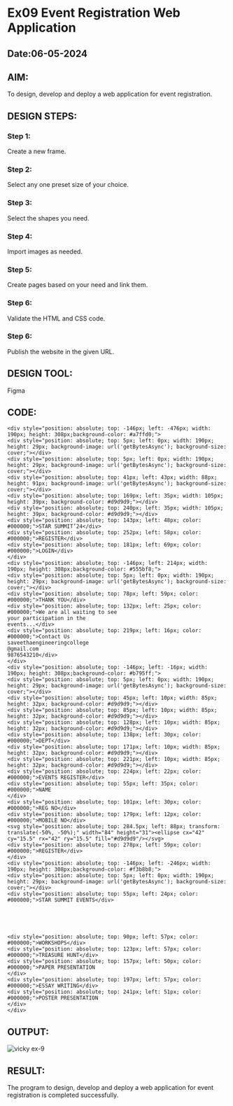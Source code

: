 # Ex09 Event Registration Web Application
## Date:06-05-2024

## AIM:
To design, develop and deploy a web application for event registration.

## DESIGN STEPS:

### Step 1:
Create a new frame.

### Step 2:
Select any one preset size of your choice.

### Step 3:
Select the shapes you need.

### Step 4:
Import images as needed.

### Step 5:
Create pages based on your need and link them.

### Step 6:

Validate the HTML and CSS code.

### Step 6:

Publish the website in the given URL.

## DESIGN TOOL:
Figma

## CODE:
```
<div style="position: absolute; top: -146px; left: -476px; width: 190px; height: 308px;background-color: #a7ffd0;">
<div style="position: absolute; top: 5px; left: 0px; width: 190px; height: 29px; background-image: url('getBytesAsync'); background-size: cover;"></div>
<div style="position: absolute; top: 5px; left: 0px; width: 190px; height: 29px; background-image: url('getBytesAsync'); background-size: cover;"></div>
<div style="position: absolute; top: 41px; left: 43px; width: 88px; height: 91px; background-image: url('getBytesAsync'); background-size: cover;"></div>
<div style="position: absolute; top: 169px; left: 35px; width: 105px; height: 39px; background-color: #d9d9d9;"></div>
<div style="position: absolute; top: 240px; left: 35px; width: 105px; height: 39px; background-color: #d9d9d9;"></div>
<div style="position: absolute; top: 143px; left: 48px; color: #000000;">STAR SUMMIT’24</div>
<div style="position: absolute; top: 252px; left: 58px; color: #000000;">REGISTER</div>
<div style="position: absolute; top: 181px; left: 69px; color: #000000;">LOGIN</div>
</div>
<div style="position: absolute; top: -146px; left: 214px; width: 190px; height: 308px;background-color: #555bf8;">
<div style="position: absolute; top: 5px; left: 0px; width: 190px; height: 29px; background-image: url('getBytesAsync'); background-size: cover;"></div>
<div style="position: absolute; top: 78px; left: 59px; color: #000000;">THANK YOU</div>
<div style="position: absolute; top: 132px; left: 25px; color: #000000;">We are all waiting to see
your participation in the 
events...</div>
<div style="position: absolute; top: 219px; left: 16px; color: #000000;">Contact Us
saveethaengineeringcollege
@gmail.com
9876543210</div>
</div>
<div style="position: absolute; top: -146px; left: -16px; width: 190px; height: 308px;background-color: #b795ff;">
<div style="position: absolute; top: 5px; left: 0px; width: 190px; height: 29px; background-image: url('getBytesAsync'); background-size: cover;"></div>
<div style="position: absolute; top: 45px; left: 10px; width: 85px; height: 32px; background-color: #d9d9d9;"></div>
<div style="position: absolute; top: 85px; left: 10px; width: 85px; height: 32px; background-color: #d9d9d9;"></div>
<div style="position: absolute; top: 128px; left: 10px; width: 85px; height: 32px; background-color: #d9d9d9;"></div>
<div style="position: absolute; top: 138px; left: 30px; color: #000000;">DEPT</div>
<div style="position: absolute; top: 171px; left: 10px; width: 85px; height: 32px; background-color: #d9d9d9;"></div>
<div style="position: absolute; top: 221px; left: 10px; width: 85px; height: 32px; background-color: #d9d9d9;"></div>
<div style="position: absolute; top: 224px; left: 22px; color: #000000;">EVENTS REGISTER</div>
<div style="position: absolute; top: 55px; left: 35px; color: #000000;">NAME
</div>
<div style="position: absolute; top: 101px; left: 30px; color: #000000;">REG NO</div>
<div style="position: absolute; top: 179px; left: 12px; color: #000000;">MOBILE NO</div>
<svg style="position: absolute; top: 284.5px; left: 88px; transform: translate(-50%, -50%);" width="84" height="31"><ellipse cx="42" cy="15.5" rx="42" ry="15.5" fill="#d9d9d9"/></svg>
<div style="position: absolute; top: 278px; left: 59px; color: #000000;">REGISTER</div>
</div>
<div style="position: absolute; top: -146px; left: -246px; width: 190px; height: 308px;background-color: #f3b8b8;">
<div style="position: absolute; top: 5px; left: 0px; width: 190px; height: 29px; background-image: url('getBytesAsync'); background-size: cover;"></div>
<div style="position: absolute; top: 55px; left: 24px; color: #000000;">STAR SUMMIT EVENTS</div>





<div style="position: absolute; top: 90px; left: 57px; color: #000000;">WORKSHOPS</div>
<div style="position: absolute; top: 123px; left: 57px; color: #000000;">TREASURE HUNT</div>
<div style="position: absolute; top: 157px; left: 50px; color: #000000;">PAPER PRESENTATION
</div>
<div style="position: absolute; top: 197px; left: 57px; color: #000000;">ESSAY WRITING</div>
<div style="position: absolute; top: 241px; left: 51px; color: #000000;">POSTER PRESENTATION
</div>
</div>
```


## OUTPUT:
![vicky ex-9](https://github.com/RAGALASAIVIVEK/Figma/assets/144979718/b87abd07-975e-45cb-a970-c402650d3a5e)


## RESULT:
The program to design, develop and deploy a web application for event registration is completed successfully.
